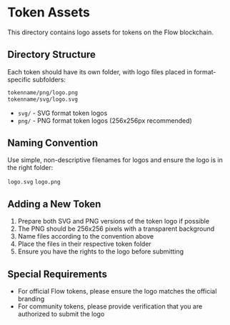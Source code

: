 # Token Assets

This directory contains logo assets for tokens on the Flow blockchain.

## Directory Structure

Each token should have its own folder, with logo files placed in format-specific subfolders:

```bash
tokenname/png/logo.png
tokenname/svg/logo.svg
```

-   `svg/` - SVG format token logos
-   `png/` - PNG format token logos (256x256px recommended)

## Naming Convention

Use simple, non-descriptive filenames for logos and ensure the logo is in the right folder:

`logo.svg`
`logo.png`

## Adding a New Token

1. Prepare both SVG and PNG versions of the token logo if possible
2. The PNG should be 256x256 pixels with a transparent background
3. Name files according to the convention above
4. Place the files in their respective token folder
5. Ensure you have the rights to the logo before submitting

## Special Requirements

-   For official Flow tokens, please ensure the logo matches the official branding
-   For community tokens, please provide verification that you are authorized to submit the logo
